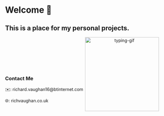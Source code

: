 <h1>Welcome 👋</h1>
<h2>This is a place for my personal projects.</h2>
<p align="center"> <img align="right" src="https://1.bp.blogspot.com/-PerenMfIjCM/XpcyoHWXSzI/AAAAAAAAB-g/DuPj_IoSWAMod3pVy4eEya4uxk-KN0UuACLcBGAsYHQ/s320/typing%2Bcat%2Bgif3.gif" height="242" width="auto" alt="typing-gif" /> </p>
<!--<p align="left"> <img src="https://komarev.com/ghpvc/?username=vaughan-rich" alt="vaughan-rich" /> </p>-->


<br />
<br />
<br />
<br />
<br />
<br />
<h3>Contact Me</h3>
<p>✉️: richard.vaughan16@btinternet.com</p>
<p>🌐: richvaughan.co.uk</p>
